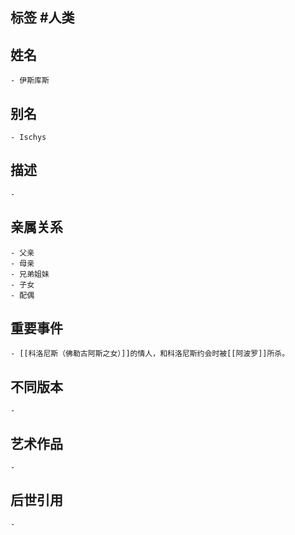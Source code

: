 ## 标签  #人类
## 姓名
	- 伊斯库斯
## 别名
	- Ischys
## 描述
	-
## 亲属关系
	- 父亲
	- 母亲
	- 兄弟姐妹
	- 子女
	- 配偶
## 重要事件
	- [[科洛尼斯（佛勒古阿斯之女）]]的情人，和科洛尼斯约会时被[[阿波罗]]所杀。
## 不同版本
	-
## 艺术作品
	-
## 后世引用
	-
